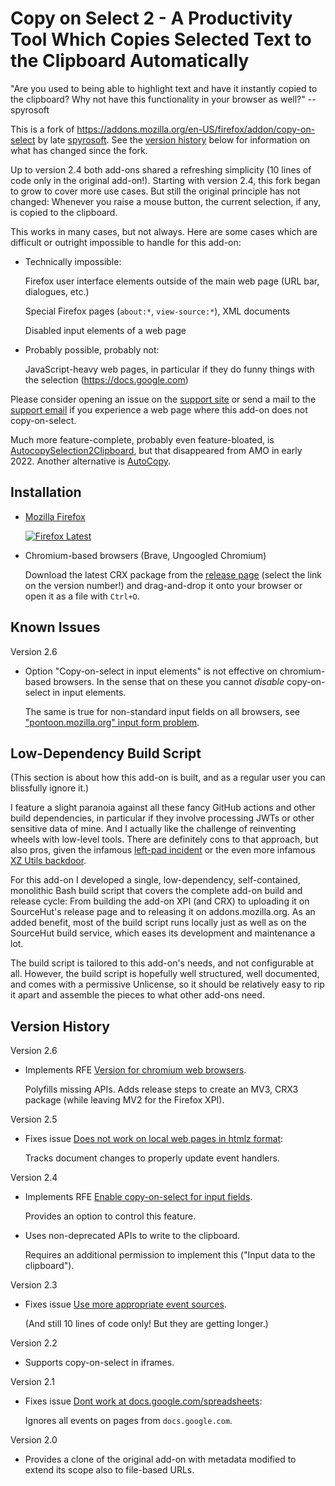 <!-- README.md - copy-on-select-2 readme.
  ==
  == Copyright (C) 2022-2024 Jens Schmidt
  ==
  == This Source Code Form is subject to the terms of the Mozilla Public
  == License, v. 2.0. If a copy of the MPL was not distributed with this
  == file, You can obtain one at https://mozilla.org/MPL/2.0/.
  ==
  == SPDX-FileCopyrightText: 2022-2024 Jens Schmidt
  ==
  == SPDX-License-Identifier: MPL-2.0 -->

# Copy on Select 2 - A Productivity Tool Which Copies Selected Text to the Clipboard Automatically

"Are you used to being able to highlight text and have it
instantly copied to the clipboard?  Why not have this
functionality in your browser as well?" -- spyrosoft

This is a fork of
https://addons.mozilla.org/en-US/firefox/addon/copy-on-select by
late
[spyrosoft](https://addons.mozilla.org/en-US/firefox/user/5778000).
See the [version history](#version-history) below for information
on what has changed since the fork.

Up to version 2.4 both add-ons shared a refreshing simplicity (10
lines of code only in the original add-on!).  Starting with
version 2.4, this fork began to grow to cover more use cases.
But still the original principle has not changed: Whenever you
raise a mouse button, the current selection, if any, is copied to
the clipboard.

This works in many cases, but not always.  Here are some cases
which are difficult or outright impossible to handle for this
add-on:

- Technically impossible:

  Firefox user interface elements outside of the main web page
  (URL bar, dialogues, etc.)

  Special Firefox pages (`about:*`, `view-source:*`), XML
  documents

  Disabled input elements of a web page

- Probably possible, probably not:

  JavaScript-heavy web pages, in particular if they do funny
  things with the selection (https://docs.google.com)

Please consider opening an issue on the [support
site](https://github.com/farblos/copy-on-select-2/issues) or send
a mail to the [support
email](mailto:~jschmidt/copy-on-select-2@lists.sr.ht) if you
experience a web page where this add-on does not copy-on-select.

Much more feature-complete, probably even feature-bloated, is
[AutocopySelection2Clipboard](https://addons.mozilla.org/en-US/firefox/addon/autocopyselection2clipboard),
but that disappeared from AMO in early 2022.  Another alternative
is
[AutoCopy](https://addons.mozilla.org/en-US/firefox/addon/autocopy-we).

## Installation

- [Mozilla Firefox][link-amo]

  [![Firefox Latest](https://img.shields.io/amo/v/copy-on-select-2)][link-amo]

- Chromium-based browsers (Brave, Ungoogled Chromium)

  Download the latest CRX package from the [release
  page](https://git.sr.ht/~jschmidt/copy-on-select-2/refs)
  (select the link on the version number!) and drag-and-drop it
  onto your browser or open it as a file with `Ctrl+O`.

[link-amo]: https://addons.mozilla.org/en-US/firefox/addon/copy-on-select-2

## Known Issues

Version 2.6

- Option "Copy-on-select in input elements" is not effective on
  chromium-based browsers.  In the sense that on these you cannot
  *disable* copy-on-select in input elements.

  The same is true for non-standard input fields on all browsers,
  see ["pontoon.mozilla.org" input form problem][issue_12].

[issue_12]: https://github.com/farblos/copy-on-select-2/issues/12

## Low-Dependency Build Script

(This section is about how this add-on is built, and as a regular
user you can blissfully ignore it.)

I feature a slight paranoia against all these fancy GitHub
actions and other build dependencies, in particular if they
involve processing JWTs or other sensitive data of mine.  And I
actually like the challenge of reinventing wheels with low-level
tools.  There are definitely cons to that approach, but also
pros, given the infamous [left-pad
incident](https://en.wikipedia.org/wiki/Npm_left-pad_incident) or
the even more infamous [XZ Utils
backdoor](https://en.wikipedia.org/wiki/XZ_Utils_backdoor).

For this add-on I developed a single, low-dependency,
self-contained, monolithic Bash build script that covers the
complete add-on build and release cycle: From building the add-on
XPI (and CRX) to uploading it on SourceHut's release page and to
releasing it on addons.mozilla.org.  As an added benefit, most of
the build script runs locally just as well as on the SourceHut
build service, which eases its development and maintenance a lot.

The build script is tailored to this add-on's needs, and not
configurable at all.  However, the build script is hopefully well
structured, well documented, and comes with a permissive
Unlicense, so it should be relatively easy to rip it apart and
assemble the pieces to what other add-ons need.

<!--
  == Keep format and position of the section below as expected by
  == the build script.
  -->

## Version History

Version 2.6

- Implements RFE [Version for chromium web browsers][issue_10].

  Polyfills missing APIs.  Adds release steps to create an MV3,
  CRX3 package (while leaving MV2 for the Firefox XPI).

[issue_10]: https://github.com/farblos/copy-on-select-2/issues/10

Version 2.5

- Fixes issue [Does not work on local web pages in htmlz format][issue_8]:

  Tracks document changes to properly update event handlers.

[issue_8]: https://github.com/farblos/copy-on-select-2/issues/8

Version 2.4

- Implements RFE [Enable copy-on-select for input fields][issue_6].

  Provides an option to control this feature.

- Uses non-deprecated APIs to write to the clipboard.

  Requires an additional permission to implement this ("Input
  data to the clipboard").

[issue_6]: https://github.com/farblos/copy-on-select-2/issues/6

Version 2.3

- Fixes issue [Use more appropriate event sources][issue_4].

  (And still 10 lines of code only!  But they are getting
  longer.)

[issue_4]: https://github.com/farblos/copy-on-select-2/issues/4

Version 2.2

- Supports copy-on-select in iframes.

Version 2.1

- Fixes issue [Dont work at docs.google.com/spreadsheets][issue_1]:

  Ignores all events on pages from `docs.google.com`.

[issue_1]: https://github.com/farblos/copy-on-select-2/issues/1

Version 2.0

- Provides a clone of the original add-on with metadata modified
  to extend its scope also to file-based URLs.
